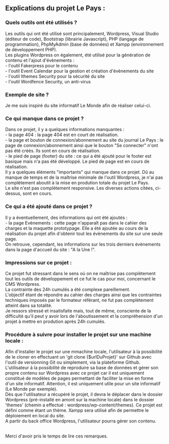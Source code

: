 <h2>Explications du projet Le Pays :</h2>

<h3>Quels outils ont été utilisés ?</h3>
Les outils qui ont été utilisé sont principalement, Wordpress, Visual Studio (éditeur de code), Bootstrap (librairie Javascript), PHP (langage de programmation), PhpMyAdmin (base de données) et Xampp (environnement de développement PHP).<br>
Les plugins Wordpress on également, été utilisé pour la génération de contenu et l'ajout d'évènements :<br>
- l'outil Fakerpress pour le contenu <br>
- l'outil Event Calendar pour la gestion et création d'évènements du site <br>
- l'outil Ithemes Security pour la sécurité du site <br>
- l'outil Wordfence Security, un anti-virus <br>

<h3>Exemple de site ?</h3>
Je me suis inspiré du site informatif Le Monde afin de réaliser celui-ci.

<h3>Ce qui manque dans ce projet ?</h3>
Dans ce projet, il y a quelques informations manquantes : <br>
- la page 404 : la page 404 est en court de réalisation. <br>
- la page et bouton de connexion/abonnement au site du journal Le Pays : le page de connexion/abonnement ainsi que le bouton "Se connecter" n'ont pas été créés. Ils sont en cours de réalisation. <br>
- le pied de page (footer) du site : ce qui a été ajouté pour le footer est basique mais n'a pas été développé. Le pied de page est en cours de réalisation. <br>
Il y a quelques éléments "importants" qui manque dans ce projet. Dû au manque de temps et de la maîtrise minimale de l'outil Wordpress, je n'ai pas complètement aboutit à la mise en prodution totale du projet Le Pays.<br>
Le site n'est pas complètement responsive. Les diverses actions citées, ci-dessus, sont en cours.

<h3>Ce qui a été ajouté dans ce projet ?</h3>
Il y a éventuellement, des informations qui ont été ajoutés : <br>
- la page Evènements : cette page n'apparaît pas dans le cahier des charges et la maquette prototypage. Elle a été ajoutée au cours de la réalisation du projet afin d'obtenir tout les évènements du site sur une seule page. <br>
On retrouve, cependant, les informations sur les trois derniers évènements dans la page d'accueil du site : "A la Une !".

<h3>Impressions sur ce projet :</h3>
Ce projet fut stressant dans le sens où on ne maîtrise pas complètement tout les outils de développement et ce fut le cas pour moi, concernant le CMS Wordpress. <br>
La contrainte des 24h cumulés a été complexe pareillement. <br>
L'objectif étant de répondre au cahier des charges ainsi que les contraintes techniques imposés par le formateur référant, ne fut pas complètement atteint dans sa totalité. <br>
Je ressors stressé et insatisfaite mais, tout de même, consciente de la difficulté qu'il peut y avoir lors de l'aboutissement et la compréhension d'un projet à mettre en prodution après 24h cumulés.

<h3>Procédure à suivre pour installer le projet sur une machine locale :</h3>
Afin d'installer le projet sur une mmachine locale, l'utilisateur à la possibilité de le cloner en effectuant un 'git clone {$urlDuProjet}' sur Github avec l'outil de versionning Git ou simplement, via la plateforme Github. L'utilisateur à la possibilité de reproduire sa base de données et gérer son propre contenu sur Wordpress avec ce projet car il est uniquement constitué de modèles de pages permettant de faciliter la mise en forme d'un site informatif. Attention, il est uniquement utile pour un site informatif (Le Monde par exemple). <br> Dès que l'utilisateur a récupéré le projet, il devra le déplacer dans le dossier Wordpress (pré-installé en amont sur la machine locale) dans le dossier 'themes' (chemin a effectué : wordpress/wp-content/themes). Ce projet est défini comme étant un thème. Xampp sera utilisé afin de permettre le déploiement en local du site. <br>
A partir du back office Wordpress, l'utilisateur pourra gérer son contenu. <br><br>

Merci d'avoir pris le temps de lire ces remarques.
